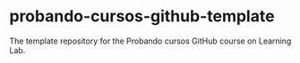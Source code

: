 # probando-cursos-github-template
The template repository for the Probando cursos GitHub course on Learning Lab.
